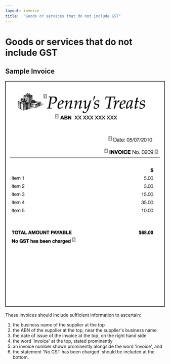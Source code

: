 ```yaml
---
layout: invoice
title:  "Goods or services that do not include GST"
---
```


<h1>Goods or services that do not include GST</h1>
<h2>Sample Invoice</h2>
<p><img class="full-width" src="images/48360-6.gif" alt="Invoice for goods or services that do not include GST." title="Invoice for goods or services that do not include GST."></p>
<p>These invoices should include sufficient information to ascertain:</p>
<ol>
<li value="1">the business name of the supplier at the top</li>
<li value="2">the ABN of the supplier at the top, near the supplier's business name</li>
<li value="3">the date of issue of the invoice at the top, on the right hand side</li>
<li value="4">the word 'invoice' at the top, stated prominently</li>
<li value="5">an invoice number shown prominently alongside the word 'invoice', and</li>
<li value="6">the statement 'No GST has been charged' should be included at the bottom.</li>
</ol>

